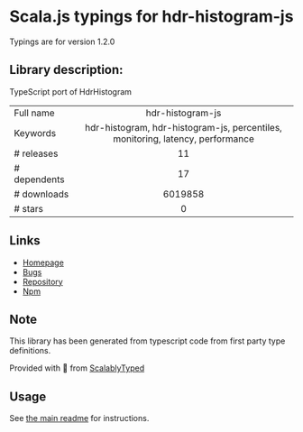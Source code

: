 
# Scala.js typings for hdr-histogram-js

Typings are for version 1.2.0

## Library description:
TypeScript port of HdrHistogram

|                    |                 |
| ------------------ | :-------------: |
| Full name          | hdr-histogram-js |
| Keywords           | hdr-histogram, hdr-histogram-js, percentiles, monitoring, latency, performance |
| # releases         | 11 |
| # dependents       | 17 |
| # downloads        | 6019858 |
| # stars            | 0 |

## Links
- [Homepage](https://github.com/HdrHistogram/HdrHistogramJS#readme)
- [Bugs](https://github.com/HdrHistogram/HdrHistogramJS/issues)
- [Repository](https://github.com/HdrHistogram/HdrHistogramJS)
- [Npm](https://www.npmjs.com/package/hdr-histogram-js)
    


## Note
This library has been generated from typescript code from first party type definitions.

Provided with :purple_heart: from [ScalablyTyped](https://github.com/oyvindberg/ScalablyTyped)

## Usage
See [the main readme](../../readme.md) for instructions.


